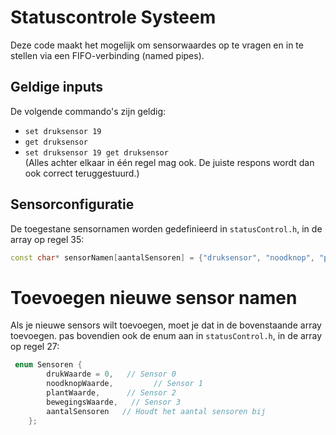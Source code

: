 # Statuscontrole Systeem

Deze code maakt het mogelijk om sensorwaardes op te vragen en in te stellen via een FIFO-verbinding (named pipes).

## Geldige inputs

De volgende commando's zijn geldig:

- `set druksensor 19`
- `get druksensor`
- `set druksensor 19 get druksensor`  
  (Alles achter elkaar in één regel mag ook. De juiste respons wordt dan ook correct teruggestuurd.)

## Sensorconfiguratie

De toegestane sensornamen worden gedefinieerd in `statusControl.h`, in de array op regel 35:

```cpp
const char* sensorNamen[aantalSensoren] = {"druksensor", "noodknop", "plant", "beweging"};
```


# Toevoegen nieuwe sensor namen

Als je nieuwe sensors wilt toevoegen, moet je dat in de bovenstaande array toevoegen. pas bovendien ook de enum aan in `statusControl.h`, in de array op regel 27:

```cpp
 enum Sensoren {
        drukWaarde = 0,   // Sensor 0
        noodknopWaarde,         // Sensor 1
        plantWaarde,      // Sensor 2
        bewegingsWaarde,   // Sensor 3
        aantalSensoren   // Houdt het aantal sensoren bij
    };
